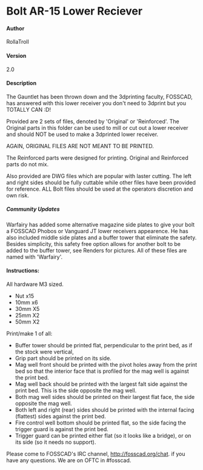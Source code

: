 # Bolt AR-15 Lower Reciever

#### Author 
RollaTroll

#### Version
2.0

#### Description 

The Gauntlet has been thrown down and the 3dprinting faculty, FOSSCAD, has answered with this lower receiver you don't need to 3dprint but you TOTALLY CAN :D!

Provided are 2 sets of files, denoted by 'Original' or 'Reinforced'. The Original parts in this folder can be used to mill or cut out a lower receiver and should NOT be used to make a 3dprinted lower receiver. 

AGAIN, ORIGINAL FILES ARE NOT MEANT TO BE PRINTED.

The Reinforced parts were designed for printing. Original and Reinforced parts do not mix.

Also provided are DWG files which are popular with laster cutting. The left and right sides should be fully cuttable while other files have been provided for reference. ALL Bolt files should be used at the operators discretion and own risk.

##### Community Updates 
Warfairy has added some alternative magazine side plates to give your bolt a FOSSCAD Phobos or Vanguard JT lower receivers appearence. He has also included middle side plates and a buffer tower that eliminate the safety. Besides simplicity, this safety free option allows for another bolt to be added to the buffer tower, see Renders for pictures.  All of these files are named with 'Warfairy'.

#### Instructions:
All hardware M3 sized.
* Nut x15
* 10mm x6
* 30mm X5
* 25mm X2
* 50mm X2

Print/make 1 of all:

* Buffer tower should be printed flat, perpendicular to the print bed, as if the stock were vertical,
* Grip part should be printed on its side.
* Mag well front should be printed with the pivot holes away from the print bed so that the interior face that is profiled for the mag well is against the print bed.
* Mag well back should be printed with the largest falt side against the print bed. This is the side opposite the mag well.
* Both mag well sides should be printed on their largest flat face, the side opposite the mag well.
* Both left and right (rear) sides should be printed with the internal facing (flattest) sides against the print bed.
* Fire control well bottom should be printed flat, so the side facing the trigger guard is against the print bed.
* Trigger guard can be printed either flat (so it looks like a bridge), or on its side (so it needs no support).

Please come to FOSSCAD's IRC channel, http://fosscad.org/chat. if you have any questions.  We are on OFTC in #fosscad.
